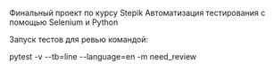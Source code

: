 Финальный проект по курсу Stepik Автоматизация тестирования с помощью Selenium и Python

Запуск тестов для ревью командой:

pytest -v --tb=line --language=en -m need_review
